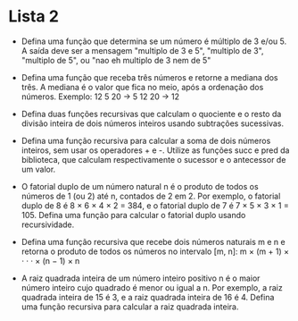 # Lista 2


- Defina uma função que determina se um número é múltiplo de 3 e/ou 5. A saída deve ser a
mensagem "multiplo de 3 e 5", "multiplo de 3", "multiplo de 5", ou "nao eh multiplo de 3
nem de 5"

- Defina uma função que receba três números e retorne a mediana dos três. A mediana é o
valor que fica no meio, após a ordenação dos números.
Exemplo: 12 5 20 → 5 12 20 → 12

- Defina duas funções recursivas que calculam o quociente e o resto da divisão inteira de
dois números inteiros usando subtrações sucessivas.

- Defina uma função recursiva para calcular a soma de dois números inteiros, sem usar os
operadores + e -. Utilize as funções succ e pred da biblioteca, que calculam
respectivamente o sucessor e o antecessor de um valor.

- O fatorial duplo de um número natural n é o produto de todos os números de 1 (ou 2) até n,
contados de 2 em 2. Por exemplo, o fatorial duplo de 8 é 8 × 6 × 4 × 2 = 384, e o fatorial
duplo de 7 é 7 × 5 × 3 × 1 = 105. Defina uma função para calcular o fatorial duplo usando recursividade.

- Defina uma função recursiva que recebe dois números naturais m e n e retorna o produto de
todos os números no intervalo [m, n]: m × (m + 1) × · · · × (n − 1) × n

- A raiz quadrada inteira de um número inteiro positivo n é o maior número inteiro cujo
quadrado é menor ou igual a n. Por exemplo, a raiz quadrada inteira de 15 é 3, e a raiz
quadrada inteira de 16 é 4. Defina uma função recursiva para calcular a raiz quadrada
inteira.
